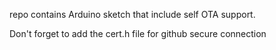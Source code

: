 repo contains Arduino sketch that include self OTA support.

Don't forget to add the cert.h file for github secure connection

